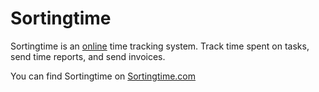 # Sortingtime
Sortingtime is an <a href="https://sortingtime.com">online</a> time tracking system. Track time spent on tasks, send time reports, and send invoices.

You can find Sortingtime on <a href="https://sortingtime.com">Sortingtime.com</a>


